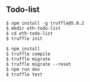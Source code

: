 ## Todo-list

```project init
$ npm install -g truffle@5.0.2
$ mkdir eth-todo-list
$ cd eth-todo-list
$ truffle init
```

```build
$ npm install
$ truffle compile
$ truffle migrate
$ truffle migrate --reset
$ npm run dev
$ truffle test
```

